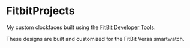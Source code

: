 # FitbitProjects

My custom clockfaces built using the [FitBit Developer Tools](https://dev.fitbit.com/).

These designs are built and customized for the FitBit Versa smartwatch.
